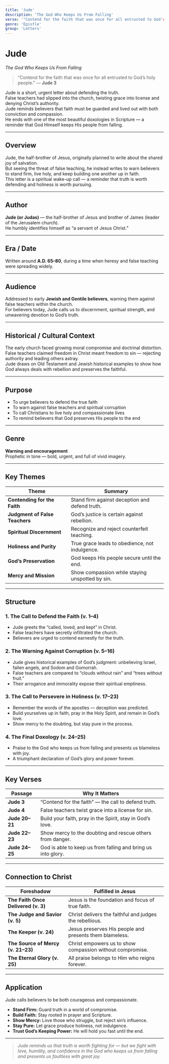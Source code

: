 ```yaml
---
title: 'Jude'
description: 'The God Who Keeps Us From Falling'
verse: '"Contend for the faith that was once for all entrusted to God's holy people." — Jude 3'
genre: 'Epistle'
group: 'Letters'
---
```


# Jude  
*The God Who Keeps Us From Falling*

> “Contend for the faith that was once for all entrusted to God’s holy people.” — **Jude 3**

Jude is a short, urgent letter about defending the truth.  
False teachers had slipped into the church, twisting grace into license and denying Christ’s authority.  
Jude reminds believers that faith must be guarded and lived out with both conviction and compassion.  
He ends with one of the most beautiful doxologies in Scripture — a reminder that God Himself keeps His people from falling.

---

## Overview  
Jude, the half-brother of Jesus, originally planned to write about the shared joy of salvation.  
But seeing the threat of false teaching, he instead writes to warn believers to stand firm, live holy, and keep building one another up in faith.  
This letter is a spiritual wake-up call — a reminder that truth is worth defending and holiness is worth pursuing.

---

## Author  
**Jude (or Judas)** — the half-brother of Jesus and brother of James (leader of the Jerusalem church).  
He humbly identifies himself as “a servant of Jesus Christ.”

---

## Era / Date  
Written around **A.D. 65–80**, during a time when heresy and false teaching were spreading widely.

---

## Audience  
Addressed to early **Jewish and Gentile believers**, warning them against false teachers within the church.  
For believers today, Jude calls us to discernment, spiritual strength, and unwavering devotion to God’s truth.

---

## Historical / Cultural Context  
The early church faced growing moral compromise and doctrinal distortion.  
False teachers claimed freedom in Christ meant freedom to sin — rejecting authority and leading others astray.  
Jude draws on Old Testament and Jewish historical examples to show how God always deals with rebellion and preserves the faithful.

---

## Purpose  
- To urge believers to defend the true faith  
- To warn against false teachers and spiritual corruption  
- To call Christians to live holy and compassionate lives  
- To remind believers that God preserves His people to the end  

---

## Genre  
**Warning and encouragement**  
Prophetic in tone — bold, urgent, and full of vivid imagery.

---

## Key Themes  

| Theme | Summary |
|-------|----------|
| **Contending for the Faith** | Stand firm against deception and defend truth. |
| **Judgment of False Teachers** | God’s justice is certain against rebellion. |
| **Spiritual Discernment** | Recognize and reject counterfeit teaching. |
| **Holiness and Purity** | True grace leads to obedience, not indulgence. |
| **God’s Preservation** | God keeps His people secure until the end. |
| **Mercy and Mission** | Show compassion while staying unspotted by sin. |

---

## Structure  

### 1. The Call to Defend the Faith (v. 1–4)
- Jude greets the “called, loved, and kept” in Christ.  
- False teachers have secretly infiltrated the church.  
- Believers are urged to contend earnestly for the truth.  

### 2. The Warning Against Corruption (v. 5–16)
- Jude gives historical examples of God’s judgment: unbelieving Israel, fallen angels, and Sodom and Gomorrah.  
- False teachers are compared to “clouds without rain” and “trees without fruit.”  
- Their arrogance and immorality expose their spiritual emptiness.  

### 3. The Call to Persevere in Holiness (v. 17–23)
- Remember the words of the apostles — deception was predicted.  
- Build yourselves up in faith, pray in the Holy Spirit, and remain in God’s love.  
- Show mercy to the doubting, but stay pure in the process.  

### 4. The Final Doxology (v. 24–25)
- Praise to the God who keeps us from falling and presents us blameless with joy.  
- A triumphant declaration of God’s glory and power forever.  

---

## Key Verses  

| Passage | Why It Matters |
|----------|----------------|
| **Jude 3** | “Contend for the faith” — the call to defend truth. |
| **Jude 4** | False teachers twist grace into a license for sin. |
| **Jude 20–21** | Build your faith, pray in the Spirit, stay in God’s love. |
| **Jude 22–23** | Show mercy to the doubting and rescue others from danger. |
| **Jude 24–25** | God is able to keep us from falling and bring us into glory. |

---

## Connection to Christ  

| Foreshadow | Fulfilled in Jesus |
|-------------|-------------------|
| **The Faith Once Delivered (v. 3)** | Jesus is the foundation and focus of true faith. |
| **The Judge and Savior (v. 5)** | Christ delivers the faithful and judges the rebellious. |
| **The Keeper (v. 24)** | Jesus preserves His people and presents them blameless. |
| **The Source of Mercy (v. 21–23)** | Christ empowers us to show compassion without compromise. |
| **The Eternal Glory (v. 25)** | All praise belongs to Him who reigns forever. |

---

## Application  
Jude calls believers to be both courageous and compassionate.  
- **Stand Firm:** Guard truth in a world of compromise.  
- **Build Faith:** Stay rooted in prayer and Scripture.  
- **Show Mercy:** Love those who struggle, but reject sin’s influence.  
- **Stay Pure:** Let grace produce holiness, not indulgence.  
- **Trust God’s Keeping Power:** He will hold you fast until the end.  

---

> *Jude reminds us that truth is worth fighting for — but we fight with love, humility, and confidence in the God who keeps us from falling and presents us faultless with great joy.*
